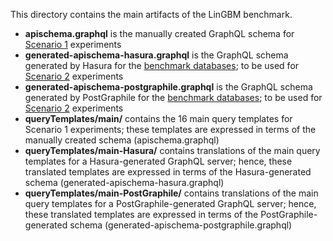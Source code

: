 This directory contains the main artifacts of the LinGBM benchmark.
* **apischema.graphql** is the manually created GraphQL schema for [Scenario 1](https://github.com/LiUGraphQL/LinGBM/wiki/Introduction-to-the-LinGBM-Project#scenarios) experiments
* **generated-apischema-hasura.graphql** is the GraphQL schema generated by Hasura for the [benchmark databases](https://github.com/LiUGraphQL/LinGBM/wiki/Datasets); to be used for [Scenario 2](https://github.com/LiUGraphQL/LinGBM/wiki/Introduction-to-the-LinGBM-Project#scenarios) experiments
* **generated-apischema-postgraphile.graphql** is the GraphQL schema generated by PostGraphile for the [benchmark databases](https://github.com/LiUGraphQL/LinGBM/wiki/Datasets); to be used for [Scenario 2](https://github.com/LiUGraphQL/LinGBM/wiki/Introduction-to-the-LinGBM-Project#scenarios) experiments
* **queryTemplates/main/** contains the 16 main query templates for Scenario 1 experiments; these templates are expressed in terms of the manually created schema (apischema.graphql)
* **queryTemplates/main-Hasura/** contains translations of the main query templates for a Hasura-generated GraphQL server; hence, these translated templates are expressed in terms of the Hasura-generated schema (generated-apischema-hasura.graphql)
* **queryTemplates/main-PostGraphile/** contains translations of the main query templates for a PostGraphile-generated GraphQL server; hence, these translated templates are expressed in terms of the PostGraphile-generated schema (generated-apischema-postgraphile.graphql)
